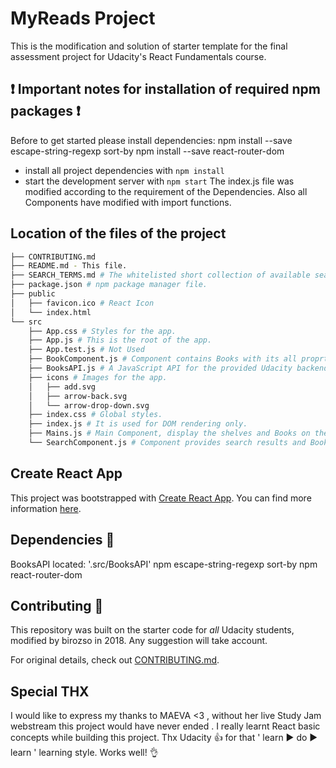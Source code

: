 # MyReads Project

This is the modification and solution of starter template for the final assessment project for Udacity's React Fundamentals course. 

## :exclamation: Important notes for installation of required npm packages :exclamation:

Before to get started please install dependencies:
npm install --save escape-string-regexp sort-by
npm install --save react-router-dom

* install all project dependencies with `npm install`
* start the development server with `npm start`
The index.js file was modified according to the requirement of the Dependencies. Also all Components have modified with import functions.

## Location of the files of the project
```bash
├── CONTRIBUTING.md
├── README.md - This file.
├── SEARCH_TERMS.md # The whitelisted short collection of available search terms 
├── package.json # npm package manager file. 
├── public
│   ├── favicon.ico # React Icon
│   └── index.html 
└── src
    ├── App.css # Styles for the app. 
    ├── App.js # This is the root of the app. 
    ├── App.test.js # Not Used 
    ├── BookComponent.js # Component contains Books with its all proprties
    ├── BooksAPI.js # A JavaScript API for the provided Udacity backend.
    ├── icons # Images for the app. 
    │   ├── add.svg
    │   ├── arrow-back.svg
    │   └── arrow-drop-down.svg
    ├── index.css # Global styles. 
    ├── index.js # It is used for DOM rendering only.
    ├── Mains.js # Main Component, display the shelves and Books on them
    └── SearchComponent.js # Component provides search results and Book data for BookComponent
```





## Create React App

This project was bootstrapped with [Create React App](https://github.com/facebookincubator/create-react-app). You can find more information  [here](https://github.com/facebookincubator/create-react-app/blob/master/packages/react-scripts/template/README.md).

## Dependencies :baggage_claim:
BooksAPI located: '.src/BooksAPI'
npm  escape-string-regexp sort-by
npm  react-router-dom

## Contributing :couple:

This repository was built on the starter code for _all_ Udacity students, modified by birozso in 2018. Any suggestion will take account.

For original details, check out [CONTRIBUTING.md](CONTRIBUTING.md).

## Special THX

I would like to express my thanks to MAEVA <3 , without her live Study Jam webstream this project would have never ended . I really learnt React basic concepts while building this project. Thx Udacity :thumbsup: for that ' learn :arrow_forward: do :arrow_forward: learn ' learning style. Works well! :ok_hand:

